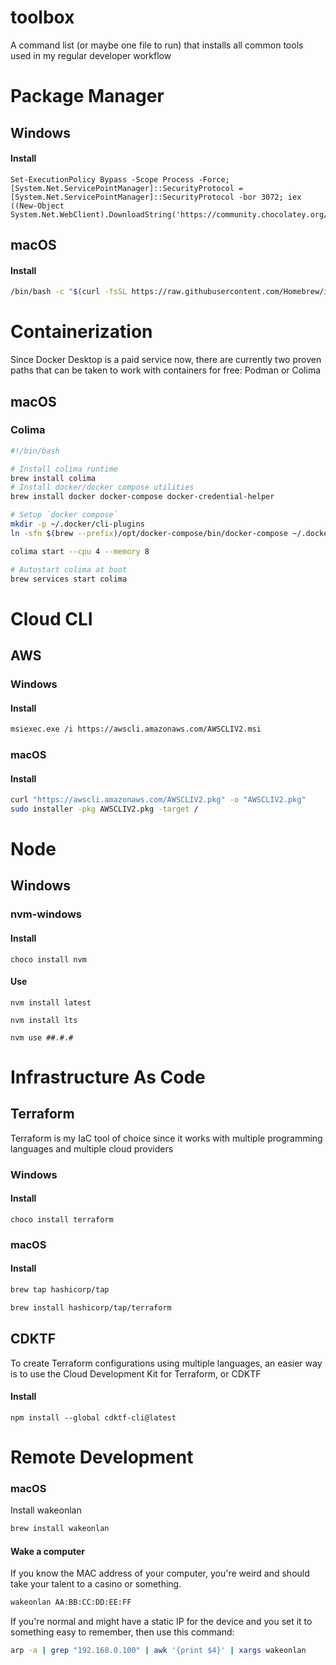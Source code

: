 # toolbox
A command list (or maybe one file to run) that installs all common tools used in my regular developer workflow


# Package Manager

## Windows

#### Install
```pwsh
Set-ExecutionPolicy Bypass -Scope Process -Force; [System.Net.ServicePointManager]::SecurityProtocol = [System.Net.ServicePointManager]::SecurityProtocol -bor 3072; iex ((New-Object System.Net.WebClient).DownloadString('https://community.chocolatey.org/install.ps1'))
```

## macOS

#### Install
```sh
/bin/bash -c "$(curl -fsSL https://raw.githubusercontent.com/Homebrew/install/HEAD/install.sh)"
```

# Containerization
Since Docker Desktop is a paid service now, there are currently two proven paths that can be taken to work with containers for free: Podman or Colima

## macOS

### Colima
```sh
#!/bin/bash

# Install colima runtime
brew install colima
# Install docker/docker compose utilities
brew install docker docker-compose docker-credential-helper

# Setup `docker compose`
mkdir -p ~/.docker/cli-plugins
ln -sfn $(brew --prefix)/opt/docker-compose/bin/docker-compose ~/.docker/cli-plugins/docker-compose

colima start --cpu 4 --memory 8

# Autostart colima at boot
brew services start colima
```

# Cloud CLI

## AWS

### Windows

#### Install
```sh
msiexec.exe /i https://awscli.amazonaws.com/AWSCLIV2.msi
```

### macOS

#### Install
```sh
curl "https://awscli.amazonaws.com/AWSCLIV2.pkg" -o "AWSCLIV2.pkg"
sudo installer -pkg AWSCLIV2.pkg -target /
```


# Node

## Windows

### nvm-windows

#### Install
```pwsh
choco install nvm
```

#### Use
```pwsh
nvm install latest

nvm install lts

nvm use ##.#.#
```


# Infrastructure As Code

## Terraform

Terraform is my IaC tool of choice since it works with multiple programming languages and multiple cloud providers

### Windows

#### Install
```pwsh
choco install terraform
```

### macOS

#### Install
```sh
brew tap hashicorp/tap

brew install hashicorp/tap/terraform
```

## CDKTF

To create Terraform configurations using multiple languages, an easier way is to use the Cloud Development Kit for Terraform, or CDKTF

#### Install
```pwsh
npm install --global cdktf-cli@latest
```

# Remote Development

### macOS

Install wakeonlan
```sh
brew install wakeonlan
```

#### Wake a computer
If you know the MAC address of your computer, you're weird and should take your talent to a casino or something.
```sh
wakeonlan AA:BB:CC:DD:EE:FF
```

If you're normal and might have a static IP for the device and you set it to something easy to remember, then use this command:
```sh
arp -a | grep "192.168.0.100" | awk '{print $4}' | xargs wakeonlan
```
